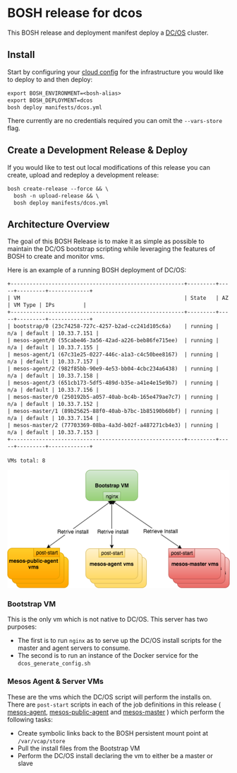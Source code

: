 # BOSH release for dcos

This BOSH release and deployment manifest deploy a [DC/OS](https://dcos.io) cluster.

## Install

Start by configuring your [cloud config](https://bosh.io/docs/update-cloud-config.html) for the infrastructure you would like to deploy to and then deploy:

```
export BOSH_ENVIRONMENT=<bosh-alias>
export BOSH_DEPLOYMENT=dcos
bosh deploy manifests/dcos.yml
```

There currently are no credentials required you can omit the `--vars-store` flag. 


## Create a Development Release & Deploy

If you would like to test out local modifications of this release you can create, upload and redeploy a development release:

```
bosh create-release --force && \
  bosh -n upload-release && \
  bosh deploy manifests/dcos.yml
```

## Architecture Overview

The goal of this BOSH Release is to make it as simple as possible to maintain the DC/OS bootstrap scripting while leveraging the features of BOSH to create and monitor vms.

Here is an example of a running BOSH deployment of DC/OS:
```
+-------------------------------------------------------+---------+-----+---------+-------------+
| VM                                                    | State   | AZ  | VM Type | IPs         |
+-------------------------------------------------------+---------+-----+---------+-------------+
| bootstrap/0 (23c74258-727c-4257-b2ad-cc241d105c6a)    | running | n/a | default | 10.33.7.151 |
| mesos-agent/0 (55cabe46-3a56-42ad-a226-beb86fe715ee)  | running | n/a | default | 10.33.7.155 |
| mesos-agent/1 (67c31e25-0227-446c-a1a3-c4c50bee8167)  | running | n/a | default | 10.33.7.157 |
| mesos-agent/2 (982f85bb-90e9-4e53-bb04-4cbc234a6438)  | running | n/a | default | 10.33.7.158 |
| mesos-agent/3 (651cb173-5df5-489d-b35e-a41e4e15e9b7)  | running | n/a | default | 10.33.7.156 |
| mesos-master/0 (250192b5-a057-40ab-bc4b-165e479ae7c7) | running | n/a | default | 10.33.7.152 |
| mesos-master/1 (89b25625-88f0-40ab-b7bc-1b85190b60bf) | running | n/a | default | 10.33.7.154 |
| mesos-master/2 (77703369-08ba-4a3d-b02f-a487271cb4e3) | running | n/a | default | 10.33.7.153 |
+-------------------------------------------------------+---------+-----+---------+-------------+

VMs total: 8
```

![vm diagram](/docs/images/dcos-boshrelease1.png)


### Bootstrap VM

This is the only vm which is not native to DC/OS.  This server has two purposes:

 - The first is to run `nginx` as to serve up the DC/OS install scripts for the master and agent servers to consume.  
 - The second is to run an instance of the Docker service for the `dcos_generate_config.sh`

### Mesos Agent & Server VMs

These are the vms which the DC/OS script will perform the installs on.  There are `post-start` scripts in each of the job definitions in this release ( [mesos-agent](/jobs/mesos-agent/templates/bin/post-start), [mesos-public-agent](/jobs/mesos-public-agent/templates/bin/post-start) and [mesos-master](/jobs/mesos-master/templates/bin/post-start) ) which perform the following tasks:

 - Create symbolic links back to the BOSH persistent mount point at `/var/vcap/store`
 - Pull the install files from the Bootstrap VM
 - Perform the DC/OS install declaring the vm to either be a master or slave
